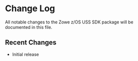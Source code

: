 # Change Log

All notable changes to the Zowe z/OS USS SDK package will be documented in this file.

## Recent Changes

- Initial release
